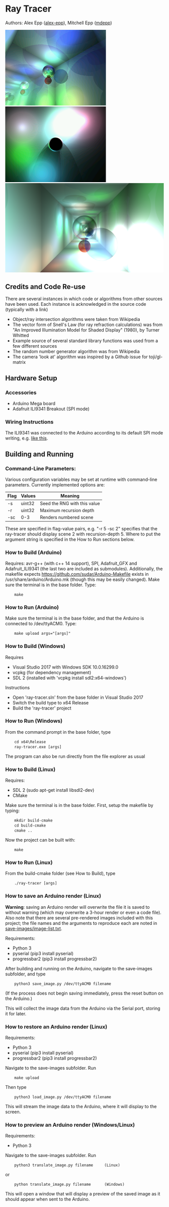 Ray Tracer
===========================================================

Authors: Alex Epp ([alex-epp](https://github.com/alex-epp)), Mitchell Epp ([mdepp](https://github.com/mdepp))

![](images/shadows2.png)
![](images/ring.png)
![](images/large.png)

## Credits and Code Re-use
There are several instances in which code or algorithms from other sources have been used. Each instance is acknowledged in the source code (typically with a link)
 * Object/ray intersection algorithms were taken from Wikipedia
 * The vector form of Snell's Law (for ray refraction calculations) was from "An Improved Illumination Model for Shaded Display" (1980), by Turner Whitted
 * Example source of several standard library functions was used from a few different sources
 * The random number generator algorithm was from Wikipedia
 * The camera 'look at' algorithm was inspired by a Github issue for toji/gl-matrix

## Hardware Setup

### Accessories
 * Arduino Mega board
 * Adafruit ILI9341 Breakout (SPI mode)

### Wiring Instructions
The ILI9341 was connected to the Arduino according to its default SPI mode writing, e.g. [like this](https://learn.adafruit.com/adafruit-2-dot-8-color-tft-touchscreen-breakout-v2/pinouts#spi-mode).

## Building and Running

### Command-Line Parameters:
Various configuration variables may be set at runtime with command-line parameters. Currently implemented options are:


  | Flag | Values | Meaning                      |
  |------|--------|------------------------------|
  | -s   | uint32 | Seed the RNG with this value |
  | -r   | uint32 | Maximum recursion depth      |
  | -sc  | 0-3    | Renders numbered scene       |

  These are specified in flag-value pairs, e.g. "-r 5 -sc 2" specifies that the ray-tracer should display scene 2 with recursion-depth 5. Where to put the argument string is specified in the How to Run sections below.

### How to Build (Arduino)
Requires: avr-g++ (with c++ 14 support), SPI, Adafruit_GFX and Adafruit_ILI9341 (the last two are included as submodules). Additionally, the makefile expects https://github.com/sudar/Arduino-Makefile exists in /usr/share/arduino/Arduino.mk (though this may be easily changed).
Make sure the terminal is in the base folder. Type:

        make

### How to Run (Arduino)
Make sure the terminal is in the base folder, and that the Arduino is connected to /dev/ttyACM0. Type:

        make upload args="[args]"

### How to Build (Windows)
Requires
  * Visual Studio 2017 with Windows SDK 10.0.16299.0
  * vcpkg (for dependency management)
  * SDL 2 (installed with 'vcpkg install sdl2:x64-windows')

Instructions
  * Open 'ray-tracer.sln' from the base folder in Visual Studio 2017
  * Switch the build type to x64 Release
  * Build the 'ray-tracer' project

### How to Run (Windows)
From the command prompt in the base folder, type

        cd x64\Release
        ray-tracer.exe [args]

The program can also be run directly from the file explorer as usual

### How to Build (Linux)
Requires:
  *  SDL 2 (sudo apt-get install libsdl2-dev)
  *  CMake

Make sure the terminal is in the base folder. First, setup the makefile by typing:

        mkdir build-cmake
        cd build-cmake
        cmake ..

Now the project can be built with:

        make

### How to Run (Linux)
From the build-cmake folder (see How to Build), type

        ./ray-tracer [args]

### How to save an Arduino render (Linux)
**Warning**: saving an Arduino render will overwrite the file it is saved to without warning (which may overwrite a 3-hour render or even a code file). Also note that there are several pre-rendered images included with this project; the file names and the arguments to reproduce each are noted in [save-images/image-list.txt](save-images/image-list.txt).
    
Requirements:
  * Python 3
  * pyserial (pip3 install pyserial)
  * progressbar2 (pip3 install progressbar2)

After building and running on the Arduino, navigate to the save-images subfolder, and type

        python3 save_image.py /dev/ttyACM0 filename

(If the process does not begin saving immediately, press the reset button on the Arduino.)

This will collect the image data from the Arduino via the Serial port, storing it for later.

### How to restore an Arduino render (Linux)
Requirements:
  * Python 3
  * pyserial (pip3 install pyserial)
  * progressbar2 (pip3 install progressbar2)

Navigate to the save-images subfolder. Run

        make upload

Then type

        python3 load_image.py /dev/ttyACM0 filename

This will stream the image data to the Arduino, where it will display to the screen.

### How to preview an Arduino render (Windows/Linux)
Requirements:
  * Python 3

Navigate to the save-images subfolder. Run

        python3 translate_image.py filename     (Linux)
or
        
        python translate_image.py filename      (Windows)

This will open a window that will display a preview of the saved image as it should appear when sent to the Arduino.
